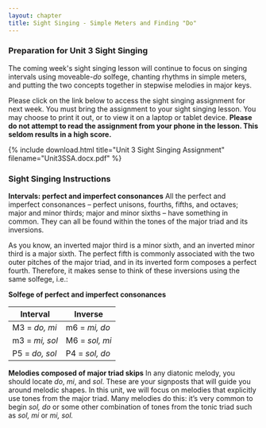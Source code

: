 ```yaml
---
layout: chapter
title: Sight Singing - Simple Meters and Finding "Do"
---
```


### Preparation for Unit 3 Sight Singing

The coming week's sight singing lesson will continue to focus on singing intervals using moveable-*do* solfege, chanting rhythms in simple meters, and putting the two concepts together in stepwise melodies in major keys. 

Please click on the link below to access the sight singing assignment for next week. You must bring the assignment to your sight singing lesson. You may choose to print it out, or to view it on a laptop or tablet device. **Please do not attempt to read the assignment from your phone in the lesson. This seldom results in a high score.**

{% include download.html title="Unit 3 Sight Singing Assignment" filename="Unit3SSA.docx.pdf" %}

### Sight Singing Instructions

**Intervals: perfect and imperfect consonances**
All the perfect and imperfect consonances – perfect unisons, fourths, fifths, and octaves; major and minor thirds; major and minor sixths – have something in common. They can all be found within the tones of the major triad and its inversions.

As you know, an inverted major third is a minor sixth, and an inverted minor third is a major sixth. The perfect fifth is commonly associated with the two outer pitches of the major triad, and in its inverted form composes a perfect fourth. Therefore, it makes sense to think of these inversions using the same solfege, i.e.:

**Solfege of perfect and imperfect consonances**

Interval | Inverse
--- | ---
M3 = *do, mi* | m6 = *mi, do*
m3 = *mi, sol* | M6 = *sol, mi*
P5 = *do, sol* | P4 = *sol, do*

**Melodies composed of major triad skips**
In any diatonic melody, you should locate *do*, *mi*, and *sol*. These are your signposts that will guide you around melodic shapes. In this unit, we will focus on melodies that explicitly use tones from the major triad. Many melodies do this: it’s very common to begin *sol, do* or some other combination of tones from the tonic triad such as *sol, mi* or *mi, sol.*

